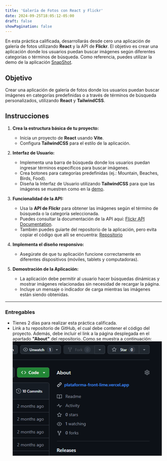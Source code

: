 ```yaml
---
title: 'Galería de Fotos con React y Flickr'
date: 2024-09-25T18:05:12-05:00
draft: false
showPagination: false
---
```


En esta práctica calificada, desarrollarás desde cero una aplicación de galería de fotos utilizando **React** y la API de **Flickr**. El objetivo es crear una aplicación donde los usuarios puedan buscar imágenes según diferentes categorías o términos de búsqueda. Como referencia, puedes utilizar la demo de la aplicación [SnapShot](https://yog9.github.io/SnapShot/#/SnapScout/mountain).

## Objetivo

Crear una aplicación de galería de fotos donde los usuarios puedan buscar imágenes en categorías predefinidas o a través de términos de búsqueda personalizados, utilizando **React** y **TailwindCSS**.

## Instrucciones

1. **Crea la estructura básica de tu proyecto:**

   - Inicia un proyecto de **React** usando **Vite**.
   - Configura **TailwindCSS** para el estilo de la aplicación.

2. **Interfaz de Usuario:**

   - Implementa una barra de búsqueda donde los usuarios puedan ingresar términos específicos para buscar imágenes.
   - Crea botones para categorías predefinidas (ej.: Mountain, Beaches, Birds, Food).
   - Diseña la Interfaz de Usuario utilizando **TailwindCSS** para que las imágenes se muestren como en la [demo](https://yog9.github.io/SnapShot/#/SnapScout/mountain).

3. **Funcionalidad de la API:**

   - Usa la **API de Flickr** para obtener las imágenes según el término de búsqueda o la categoría seleccionada.
   - Puedes consultar la documentación de la API aquí: [Flickr API Documentation](https://www.flickr.com/services/api/).
   - También puedes guiarte del repositorio de la aplicación, pero evita copiar el código que allí se encuentra: [Repositorio](https://github.com/Yog9/SnapShot)

4. **Implementa el diseño responsivo:**

   - Asegúrate de que tu aplicación funcione correctamente en diferentes dispositivos (móviles, tablets y computadoras).

5. **Demostración de la Aplicación:**
   - La aplicación debe permitir al usuario hacer búsquedas dinámicas y mostrar imágenes relacionadas sin necesidad de recargar la página.
   - Incluye un mensaje o indicador de carga mientras las imágenes están siendo obtenidas.

---

### Entregables

- Tienes 2 días para realizar esta práctica calificada.
- Link a tu repositorio de GitHub, el cual debe contener el código del proyecto. Además, debe incluir el link a la página desplegada en el apartado **"About"** del repositorio. Como se muestra a continuación:
  <img src="image.png" alt="Captura de pantalla" width="500px">
